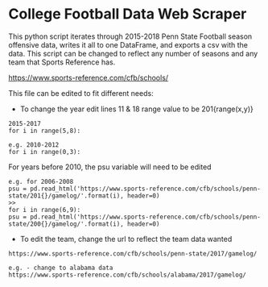 # College Football Data Web Scraper
This python script iterates through 2015-2018 Penn State Football season offensive data, writes it all to one DataFrame, and exports a csv with the data. This script can be changed to reflect any number of seasons and any team that Sports Reference has.

https://www.sports-reference.com/cfb/schools/

This file can be edited to fit different needs:
* To change the year edit lines 11 & 18 range value to be 201{range(x,y)}
```
2015-2017
for i in range(5,8):

e.g. 2010-2012
for i in range(0,3):
```
For years before 2010, the psu variable will need to be edited
```
e.g. for 2006-2008
psu = pd.read_html('https://www.sports-reference.com/cfb/schools/penn-state/201{}/gamelog/'.format(i), header=0)
>>
for i in range(6,9):
psu = pd.read_html('https://www.sports-reference.com/cfb/schools/penn-state/200{}/gamelog/'.format(i), header=0)
```
* To edit the team, change the url to reflect the team data wanted
```
https://www.sports-reference.com/cfb/schools/penn-state/2017/gamelog/

e.g. - change to alabama data
https://www.sports-reference.com/cfb/schools/alabama/2017/gamelog/
```
